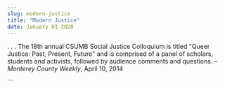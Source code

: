 ```yaml
---
slug: modern-justice
title: "Modern Justice"
date: January 01 2020
---
```


 
<p>
  . . . The 18th annual CSUMB Social Justice Colloquium is titled "Queer
  Justice: Past, Present, Future" and is comprised of a panel of scholars,
  students and activists, followed by audience comments and questions. –
  <em>Monterey County Weekly</em>, April 10, 2014
</p>
```
